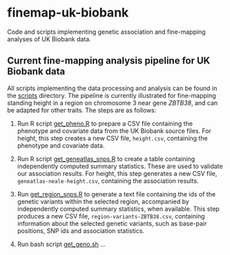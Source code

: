 # finemap-uk-biobank

Code and scripts implementing genetic association and fine-mapping
analyses of UK Biobank data.

## Current fine-mapping analysis pipeline for UK Biobank data

All scripts implementing the data processing and analysis can be found
in the [scripts](scripts) directory. The pipeline is currently
illustrated for fine-mapping standing height in a region on chromosome
3 near gene *ZBTB38*, and can be adapted for other traits. The steps
are as follows:

1. Run R script [get_pheno.R](scripts/get_pheno.R) to prepare a CSV
   file containing the phenotype and covariate data from the UK
   Biobank source files. For height, this step creates a new CSV file,
   `height.csv`, containing the phenotype and covariate data.

2. Run R script [get_geneatlas_snps.R](scripts/get_geneatlas_snps.R)
   to create a table containing independently computed summary
   statistics. These are used to validate our association results. For
   height, this step generates a new CSV file,
   `geneatlas-neale-height.csv`, containing the association results.

3. Run [get_region_snps.R](scripts/get_region_snps.R) to generate a
   text file containing the ids of the genetic variants within the
   selected region, accompanied by independently computed summary
   statistics, when available. This step produces a new CSV file,
   `region-variants-ZBTB38.csv`, containing information about the
   selected genetic variants, such as base-pair positions, SNP ids and
   association statistics.

5. Run bash script [get_geno.sh](scripts/get_geno.sh) ...
